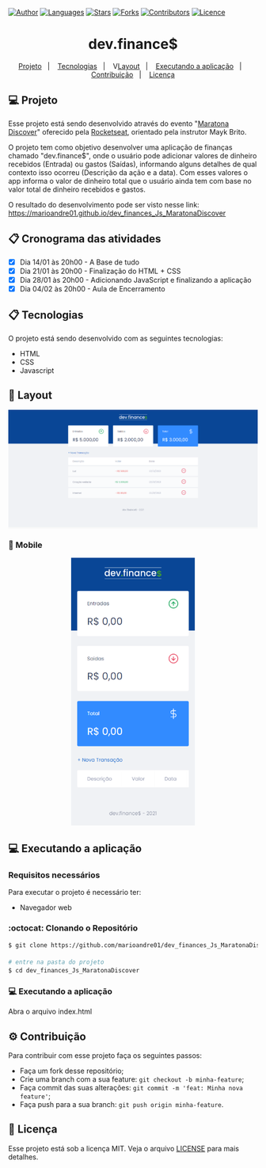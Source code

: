 [![Author](https://img.shields.io/badge/author-marioandre01-ff4c15?style=flat-square)](https://github.com/marioandre01)
[![Languages](https://img.shields.io/github/languages/count/marioandre01/dev_finances_Js_MaratonaDiscover?color=%230076be&style=flat-square)](#)
[![Stars](https://img.shields.io/github/stars/marioandre01/dev_finances_Js_MaratonaDiscover?color=ff4c15&style=flat-square)](https://github.com/marioandre01/dev_finances_Js_MaratonaDiscover/stargazers)
[![Forks](https://img.shields.io/github/forks/marioandre01/dev_finances_Js_MaratonaDiscover?color=%230076be&style=flat-square)](https://github.com/marioandre01/dev_finances_Js_MaratonaDiscover/network/members)
[![Contributors](https://img.shields.io/github/contributors/marioandre01/dev_finances_Js_MaratonaDiscover?color=ff4c15&style=flat-square)](https://github.com/marioandre01/dev_finances_Js_MaratonaDiscover/graphs/contributors)
[![Licence](https://img.shields.io/github/license/marioandre01/dev_finances_Js_MaratonaDiscover?color=%230076be&style=flat-square)](https://github.com/marioandre01/dev_finances_Js_MaratonaDiscover/blob/master/LICENCE.md)


<h1 align="center">
    dev.finance$
</h1>

<p align="center"> 
  <a href="#-projeto">Projeto</a>&nbsp;&nbsp;&nbsp;|&nbsp;&nbsp;&nbsp;
  <a href="#-tecnologias">Tecnologias</a>&nbsp;&nbsp;&nbsp;|&nbsp;&nbsp;&nbsp;
  V<a href="#-layout">Layout</a>&nbsp;&nbsp;&nbsp;|&nbsp;&nbsp;&nbsp;
  <a href="#-executando-a-aplicação">Executando a aplicação</a>&nbsp;&nbsp;&nbsp;|&nbsp;&nbsp;&nbsp;
  <a href="#gear-contribuição">Contribuição</a>&nbsp;&nbsp;&nbsp;|&nbsp;&nbsp;&nbsp;
  <a href="#memo-licença">Licença</a>
</p>

## 💻 Projeto

Esse projeto está sendo desenvolvido através do evento "[Maratona Discover](https://maratonadiscover.rocketseat.com.br/inscricao)" oferecido pela [Rocketseat](https://rocketseat.com.br/), orientado pela instrutor Mayk Brito.

O projeto tem como objetivo desenvolver uma aplicação de finanças chamado "dev.finance$", onde o usuário pode adicionar valores de dinheiro recebidos (Entrada) ou gastos (Saídas), informando alguns detalhes de qual contexto isso ocorreu (Descrição da ação e a data). Com esses valores o app informa o valor de dinheiro total que o usuário ainda tem com base no valor total de dinheiro recebidos e gastos.

O resultado do desenvolvimento pode ser visto nesse link: <a href="https://marioandre01.github.io/dev_finances_Js_MaratonaDiscover" target="_blank">https://marioandre01.github.io/dev_finances_Js_MaratonaDiscover</a>

## 📋 Cronograma das atividades
- [x] Dia 14/01 às 20h00 - A Base de tudo
- [x] Dia 21/01 às 20h00 - Finalização do HTML + CSS
- [x] Dia 28/01 às 20h00 - Adicionando JavaScript e finalizando a aplicação
- [x] Dia 04/02 às 20h00 - Aula de Encerramento

## 📋 Tecnologias

O projeto está sendo desenvolvido com as seguintes tecnologias:

- HTML
- CSS
- Javascript

## 🎨 Layout

<p align="center" style="background: #f8f8f8">
  <img alt="tela dev.finance$" title="dev.finance$" src="./assets/tela_dev_finance.png" width="800px">
</p>

### 📱 Mobile 
<p align="center">
  <img alt="tela dev.finance$" title="dev.finance$" src="./assets/tela_dev_finance_mobile.png" width="250px">
</p>


## 💻 Executando a aplicação

### Requisitos necessários

Para executar o projeto é necessário ter:
- Navegador web

### :octocat: Clonando o Repositório

```bash
$ git clone https://github.com/marioandre01/dev_finances_Js_MaratonaDiscover.git

# entre na pasta do projeto
$ cd dev_finances_Js_MaratonaDiscover
```
### 💻 Executando a aplicação

Abra o arquivo index.html

## :gear: Contribuição

Para contribuir com esse projeto faça os seguintes passos:

- Faça um fork desse repositório;
- Crie uma branch com a sua feature: `git checkout -b minha-feature`;
- Faça commit das suas alterações: `git commit -m 'feat: Minha nova feature'`;
- Faça push para a sua branch: `git push origin minha-feature`.

## :memo: Licença

Esse projeto está sob a licença MIT. Veja o arquivo [LICENSE](./LICENSE) para mais detalhes.
